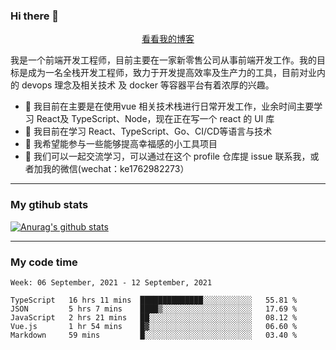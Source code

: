 ### Hi there 👋

<p align="center">
  <a href="https://real-jacket.github.io/">看看我的博客</a>
</p>

我是一个前端开发工程师，目前主要在一家新零售公司从事前端开发工作。我的目标是成为一名全栈开发工程师，致力于开发提高效率及生产力的工具，目前对业内的 devops 理念及相关技术 及 docker 等容器平台有着浓厚的兴趣。

- 🔭 我目前在主要是在使用vue 相关技术栈进行日常开发工作，业余时间主要学习 React及 TypeScript、Node，现在正在写一个 react 的 UI 库 
- 🌱 我目前在学习 React、TypeScript、Go、CI/CD等语言与技术
- 👯 我希望能参与一些能够提高幸福感的小工具项目
- 💬 我们可以一起交流学习，可以通过在这个 profile 仓库提 issue 联系我，或者加我的微信(wechat：ke1762982273）

***

### My gtihub stats

[![Anurag's github stats](https://github-readme-stats.vercel.app/api?username=real-jacket)](https://github.com/anuraghazra/github-readme-stats)

***

### My code time

<!--START_SECTION:waka-->
```text
Week: 06 September, 2021 - 12 September, 2021

TypeScript   16 hrs 11 mins  ██████████████░░░░░░░░░░░   55.81 % 
JSON         5 hrs 7 mins    ████▒░░░░░░░░░░░░░░░░░░░░   17.69 % 
JavaScript   2 hrs 21 mins   ██░░░░░░░░░░░░░░░░░░░░░░░   08.12 % 
Vue.js       1 hr 54 mins    █▓░░░░░░░░░░░░░░░░░░░░░░░   06.60 % 
Markdown     59 mins         █░░░░░░░░░░░░░░░░░░░░░░░░   03.40 % 
```
<!--END_SECTION:waka-->
